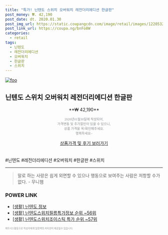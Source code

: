 ```yaml
--- 
title: "특가! 닌텐도 스위치 오버워치 레전더리에디션 한글판" 
post_money: ₩. 42,190 
post_date: dt. 2020.01.30 
post_img_url: https://static.coupangcdn.com/image/retail/images/12205329656813-550d969e-e94a-4667-ab79-ef48ed8b3f1a.jpg 
post_link_url: https://coupa.ng/bnFo8W 
categories: 
  - retail 
tags: 
  - 닌텐도 
  - 레전더리에디션 
  - 오버워치 
  - 한글판 
  - 스위치 
--- 
```

[![foo](https://static.coupangcdn.com/image/retail/images/12205329656813-550d969e-e94a-4667-ab79-ef48ed8b3f1a.jpg)](https://coupa.ng/bnFo8W) 

## 닌텐도 스위치 오버워치 레전더리에디션 한글판 
<p style="text-align: center;">**₩ 42,190**</p> 
<p style="text-align: center;"><span style="color: #898c8f; font-family: Georgia,Times,serif; font-size: 0.75em;">2020년01월30일에 작성되어, <br>가격변동 및 추가할인이 있을 수 있으니,<br> 상품 가격을 꼭!확인해주세요.<br>행복하세요~</span> 
</p>	 
<div markdown="0" style="text-align: center;"><a href="https://coupa.ng/bnFo8W" class="btn btn--success">상품가격 및 후기 보러가기</a></div> 
<br><br> 
  #닌텐도 #레전더리에디션 #오버워치 #한글판 #스위치 
<hr> 

> 말로 하는 사랑은 쉽게 외면할 수 있으나 행동으로 보여주는 사람은 저항할 수가 없다. - 무니햄 


### POWER LINK

* <a href="https://blog.naver.com/sakai111/221759006421" target="_blank"> [생활] 닌텐도 정보 </a>
* <a href="https://blog.naver.com/fasyy4321/221774719696" target="_blank"> [생활] 닌텐도스위치필름특가정보 순위 ~56위</a>
* <a href="https://blog.naver.com/sakai111/221785352796" target="_blank"> [생활] 닌텐도스위치조이스틱 특가 순위 ~57위</a>

<span style="color: #898c8f; font-family: Georgia,Times,serif; font-size: 0.55em;">파트너스활동으로 작성자에게 일정액의 커미션이 제공될수 있습니다.</span> 
